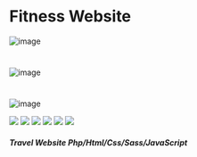 # Fitness Website
![image](https://github.com/JhonnFy/Fitness-Website/assets/97255802/04180ed0-f6a7-45ca-8b5a-1e29bf11f7e7)
#
![image](https://github.com/JhonnFy/Fitness-Website/assets/97255802/c7074e24-1688-42bf-b19b-5d8dc7686f28)
#
![image](https://github.com/JhonnFy/Fitness-Website/assets/97255802/bedada71-b697-4fd3-83df-52070a894f9b)

![](https://img.shields.io/github/stars/pandao/editor.md.svg) ![](https://img.shields.io/github/forks/pandao/editor.md.svg) ![](https://img.shields.io/github/tag/pandao/editor.md.svg) ![](https://img.shields.io/github/release/pandao/editor.md.svg) ![](https://img.shields.io/github/issues/pandao/editor.md.svg) ![](https://img.shields.io/bower/v/editor.md.svg)
##### Travel Website Php/Html/Css/Sass/JavaScript

